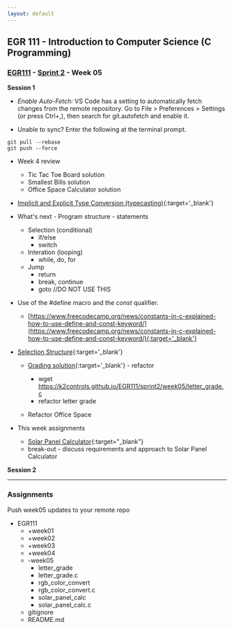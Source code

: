 ```yaml
---
layout: default
---
```


## EGR 111 - Introduction to Computer Science (C Programming)

### [EGR111](../../) - [Sprint 2](../) - Week 05

**Session 1**

- *Enable Auto-Fetch:* VS Code has a setting to automatically fetch changes from the remote repository. Go to File > Preferences > Settings (or press Ctrl+,), then search for git.autofetch and enable it.

- Unable to sync? Enter the following at the terminal prompt.

```console
git pull --rebase
git push --force
```

- Week 4 review
  - Tic Tac Toe Board solution
  - Smallest Bills solution
  - Office Space Calculator solution

- [Implicit and Explicit Type Conversion (typecasting)](https://www.guru99.com/c-type-casting.html){:target='_blank'}

- What's next - Program structure - statements
  - Selection (conditional)
    - if/else
    - switch
  - Interation (looping)
    - while, do, for
  - Jump
    - return
    - break, continue
    - goto  //DO NOT USE THIS

- Use of the #define macro and the *const* qualifier.
  - [https://www.freecodecamp.org/news/constants-in-c-explained-how-to-use-define-and-const-keyword/](https://www.freecodecamp.org/news/constants-in-c-explained-how-to-use-define-and-const-keyword/){:target='_blank'}

- [Selection Structure](https://www.log2base2.com/C/control/if-statement-in-c.html){:target='_blank'}

  - [Grading solution](https://www.log2base2.com/C/control/nested-if-else-statement-in-c.html){:target='_blank'} - refactor
    - wget https://k2controls.github.io/EGR111/sprint2/week05/letter_grade.c
    - refactor letter grade

  - Refactor Office Space

- This week assignments
  - [Solar Panel Calculator](SolarPanelCalculator.pdf){:target="_blank"}
  - break-out - discuss requirements and approach to Solar Panel Calculator


**Session 2**

---

### Assignments 
Push week05 updates to your remote repo
  - EGR111
    - +week01
    - +week02
    - +week03
    - +week04
    - -week05
      - letter_grade
      - letter_grade.c
      - rgb_color_convert
      - rgb_color_convert.c
      - solar_panel_calc
      - solar_panel_calc.c
    - gitignore
    - README.md





